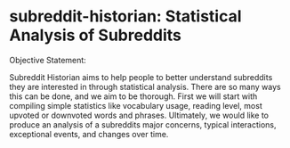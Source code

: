 # subreddit-historian: Statistical Analysis of Subreddits

Objective Statement:

Subreddit Historian aims to help people to better understand subreddits they are interested in through statistical analysis.
There are so many ways this can be done, and we aim to be thorough. First we will start with compiling simple statistics like vocabulary usage, reading level, most upvoted or downvoted words and phrases. Ultimately, we would like to produce an analysis of a subreddits major concerns, typical interactions, exceptional events, and changes over time. 
